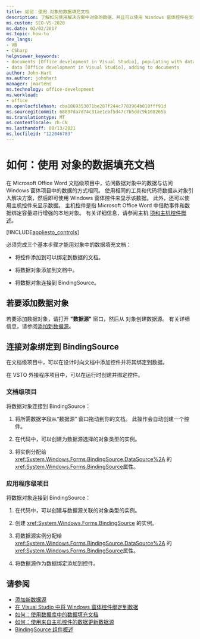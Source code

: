 ```yaml
---
title: 如何：使用 对象的数据填充文档
description: 了解如何使用解决方案中对象的数据，并且可以使用 Windows 窗体控件在文档中显示数据。
ms.custom: SEO-VS-2020
ms.date: 02/02/2017
ms.topic: how-to
dev_langs:
- VB
- CSharp
helpviewer_keywords:
- documents [Office development in Visual Studio], populating with data
- data [Office development in Visual Studio], adding to documents
author: John-Hart
ms.author: johnhart
manager: jmartens
ms.technology: office-development
ms.workload:
- office
ms.openlocfilehash: cba1869353071be287f244c7783964b010fff91d
ms.sourcegitcommit: 68897da7d74c31ae1ebf5d47c7b5ddc9b108265b
ms.translationtype: MT
ms.contentlocale: zh-CN
ms.lasthandoff: 08/13/2021
ms.locfileid: "122046783"
---
```

# <a name="how-to-populate-documents-with-data-from-objects"></a>如何：使用 对象的数据填充文档

在 Microsoft Office Word 文档级项目中，访问数据对象中的数据与访问 Windows 窗体项目中的数据的方式相同。 使用相同的工具和代码将数据从对象引入解决方案，然后即可使用 Windows 窗体控件来显示该数据。 此外，还可以使用主机控件来显示数据。 主机控件是指 Microsoft Office Word 中借助事件和数据绑定容量进行增强的本地对象。 有关详细信息，请参阅主机 [项和主机控件概述](../vsto/host-items-and-host-controls-overview.md)。

[!INCLUDE[appliesto_controls](../vsto/includes/appliesto-controls-md.md)]

必须完成三个基本步骤才能用对象中的数据填充文档：

- 将控件添加到可以绑定到数据的文档。

- 将数据对象添加到文档中。

- 将数据对象连接到 BindingSource。

## <a name="to-add-a-data-object"></a>若要添加数据对象

若要添加数据对象，请打开 **"数据源"** 窗口，然后从 对象创建数据源。 有关详细信息，请参阅[添加新数据源](../data-tools/add-new-data-sources.md)。

## <a name="connect-the-data-object-to-the-bindingsource"></a>连接对象绑定到 BindingSource

在文档级项目中，可以在设计时向文档中添加控件并将其绑定到数据。

在 VSTO 外接程序项目中，可以在运行时创建并绑定控件。

### <a name="document-level-projects"></a>文档级项目

将数据对象连接到 BindingSource：

1. 将所需数据字段从“数据源”  窗口拖动到你的文档。 此操作会自动创建一个控件。

2. 在代码中，可以创建为数据源选择的对象类型的实例。

3. 将实例分配给 <xref:System.Windows.Forms.BindingSource.DataSource%2A> 的 <xref:System.Windows.Forms.BindingSource>属性。

### <a name="application-level-projects"></a>应用程序级项目

将数据对象连接到 BindingSource：

1. 在代码中，可以创建与数据源关联的对象类型的实例。

2. 创建 <xref:System.Windows.Forms.BindingSource> 的实例。

3. 将数据源实例分配给 <xref:System.Windows.Forms.BindingSource.DataSource%2A> 的 <xref:System.Windows.Forms.BindingSource>属性。

4. 将数据源作为数据绑定添加到控件。

## <a name="see-also"></a>请参阅

- [添加新数据源](../data-tools/add-new-data-sources.md)
- [在 Visual Studio 中将 Windows 窗体控件绑定到数据](../data-tools/bind-windows-forms-controls-to-data-in-visual-studio.md)
- [如何：使用数据库中的数据填充文档](../vsto/how-to-populate-documents-with-data-from-a-database.md)
- [如何：使用来自主机控件的数据更新数据源](../vsto/how-to-update-a-data-source-with-data-from-a-host-control.md)
- [BindingSource 组件概述](/dotnet/framework/winforms/controls/bindingsource-component-overview)